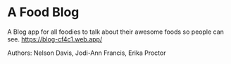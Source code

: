 # A Food Blog

A Blog app for all foodies to talk about their awesome foods so people can see. 
https://blog-cf4c1.web.app/

Authors: Nelson Davis, Jodi-Ann Francis, Erika Proctor



